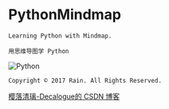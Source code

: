 # PythonMindmap

`Learning Python with Mindmap.`

`用思维导图学 Python`

![Python](https://github.com/Decalogue/PythonMindmap/blob/master/img/python.png "Python")

`Copyright © 2017 Rain. All Rights Reserved.`

[樱落清璃-Decalogue的 CSDN 博客](https://www.decalogue.cn)
